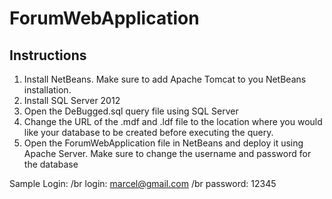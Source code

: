 # ForumWebApplication

<h2>Instructions</h2>

1)	Install NetBeans. Make sure to add Apache Tomcat to you NetBeans installation.
2)	Install SQL Server 2012
3)	Open the DeBugged.sql query file using SQL Server
4)	Change the URL of the .mdf and .ldf file to the location where you would like your database to be created before executing the query.
5)	Open the ForumWebApplication file in NetBeans and deploy it using Apache Server. Make sure to change the username and password for the database

Sample Login: /br
login: marcel@gmail.com /br
password: 12345
